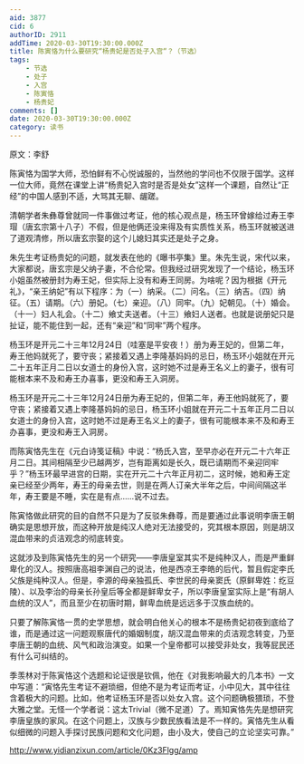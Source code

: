 ```yaml
---
aid: 3877
cid: 6
authorID: 2911
addTime: 2020-03-30T19:30:00.000Z
title: 陈寅恪为什么要研究“杨贵妃是否处子入宫“？（节选）
tags:
    - 节选
    - 处子
    - 入宫
    - 陈寅恪
    - 杨贵妃
comments: []
date: 2020-03-30T19:30:00.000Z
category: 读书
---
```


原文：李舒

陈寅恪为国学大师，恐怕鲜有不心悦诚服的，当然他的学问也不仅限于国学。这样一位大师，竟然在课堂上讲“杨贵妃入宫时是否是处女”这样一个课题，自然让“正经”的中国人感到不适，大骂其无聊、龌蹉。

清朝学者朱彝尊曾就同一件事做过考证，他的核心观点是，杨玉环曾嫁给过寿王李瑁（唐玄宗第十八子）不假，但是他俩还没来得及有实质性关系，杨玉环就被送进了道观清修，所以唐玄宗娶的这个儿媳妇其实还是处子之身。

朱先生考证杨贵妃的问题，就发表在他的《曝书亭集》里。朱先生说，宋代以来，大家都说，唐玄宗是父纳子妻，不合伦常。但我经过研究发现了一个结论，杨玉环小姐虽然被册封为寿王妃，但实际上没有和寿王同房。为啥呢？因为根据《开元礼》，“亲王纳妃”有以下程序：为（一）纳采。（二）问名。（三）纳吉。（四）纳征。（五）请期。（六）册妃。（七）亲迎。（八）同牢。（九）妃朝见。（十）婚会。（十一）妇人礼会。（十二）飨丈夫送者。（十三）飨妇人送者。也就是说册妃只是扯证，能不能住到一起，还有“亲迎”和“同牢”两个程序。

杨玉环是开元二十三年12月24日（哇塞是平安夜！）册为寿王妃的，但第二年，寿王他妈就死了，要守丧；紧接着又遇上李隆基妈妈的忌日，杨玉环小姐就在开元二十五年正月二日以女道士的身份入宫，这时她不过是寿王名义上的妻子，很有可能根本来不及和寿王办喜事，更没和寿王入洞房。

杨玉环是开元二十三年12月24日册为寿王妃的，但第二年，寿王他妈就死了，要守丧；紧接着又遇上李隆基妈妈的忌日，杨玉环小姐就在开元二十五年正月二日以女道士的身份入宫，这时她不过是寿王名义上的妻子，很有可能根本来不及和寿王办喜事，更没和寿王入洞房。

而陈寅恪先生在《元白诗笺证稿》中说：“杨氏入宫，至早亦必在开元二十六年正月二日。其间相隔至少已越两岁，岂有距离如是长久，既已请期而不亲迎同牢乎？”杨玉环最早进宫的日期，实在开元二十六年正月初二，这时候，她和寿王定亲已经至少两年，寿王的母亲去世，则是在两人订亲大半年之后，中间间隔这半年，寿王要是不睡，实在是有点……说不过去。

陈寅恪做此研究的目的自然不只是为了反驳朱彝尊，而是要通过此事说明李唐王朝确实是思想开放，而这种开放是纯汉人绝对无法接受的，究其根本原因，则是胡汉混血带来的贞洁观念的彻底转变。

这就涉及到陈寅恪先生的另一个研究——李唐皇室其实不是纯种汉人，而是严重鲜卑化的汉人。按照唐高祖李渊自己的说法，他是西凉王李皓的后代，暂且假定李氏父族是纯种汉人。但是，李源的母亲独孤氏、李世民的母亲窦氏（原鲜卑姓：纥豆陵）、以及李治的母亲长孙皇后等全都是鲜卑女子，所以李唐皇室实际上是“有胡人血统的汉人”，而且至少在初唐时期，鲜卑血统是远远多于汉族血统的。

只要了解陈寅恪一贯的史学思想，就会明白他关心的根本不是杨贵妃初夜到底给了谁，而是通过这一问题观察唐代的婚姻制度，胡汉混血带来的贞洁观念转变，乃至李唐王朝的血统、风气和政治演变。如果一个皇帝都可以接受非处女，我等屁民还有什么可纠结的。

季羡林对于陈寅恪这个选题和论证很是钦佩，他在《对我影响最大的几本书》一文中写道：“寅恪先生考证不避琐细，但绝不是为考证而考证，小中见大，其中往往含着极大的问题。比如，他考证杨玉环是否以处女入宫。这个问题确极猥琐，不登大雅之堂。无怪一个学者说：这太Trivial（微不足道）了。焉知寅恪先先是想研究李唐皇族的家风。在这个问题上，汉族与少数民族看法是不一样的。寅恪先生从看似细微的问题入手探讨民族问题和文化问题，由小及大，使自己的立论坚实可靠。”

http://www.yidianzixun.com/article/0Kz3Flgg/amp
